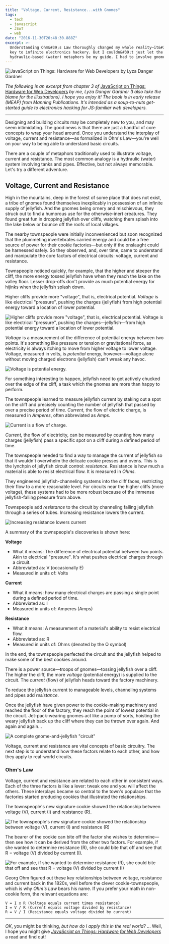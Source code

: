 ```yaml
---
title: "Voltage, Current, Resistance...with Gnomes"
tags:
  - tech
  - javascript
  - JSoT
  - web
date: "2016-11-30T20:48:30.888Z"
excerpt: >-
  Understanding Ohm&#39;s Law thoroughly changed my whole reality—it&#39;s the
  key to infinite electronics hackery. But I couldn&#39;t just let the standard
  hydraulic-based (water) metaphors be my guide. I had to involve gnomes.
---
```


![JavaScript on Things: Hardware for Web Developers by Lyza Danger Gardner](https://res.cloudinary.com/dfsssdwbu/image/upload/v1706288827/jsot_gh01nu.jpg)

_The following is an excerpt from chapter 3 of_ [JavaScript on Things: Hardware for Web Developers](https://www.manning.com/books/javascript-on-things) _by me, Lyza Danger Gardner (I also take the blame for the illustrations). I hope you enjoy it! The book is in early release (MEAP) from Manning Publications. It's intended as a soup-to-nuts get-started guide to electronics hacking for JS-familiar web developers._

---

Designing and building circuits may be completely new to you, and may seem intimidating. The good news is that there are just a handful of core concepts to wrap your head around. Once you understand the interplay of voltage, current and resistance—as formalized in Ohm's Law—you're well on your way to being able to understand basic circuits.

There are a couple of metaphors traditionally used to illustrate voltage, current and resistance. The most common analogy is a hydraulic (water) system involving tanks and pipes. Effective, but not always memorable. Let's try a different adventure.

## Voltage, Current and Resistance

High in the mountains, deep in the forest of some place that does not exist, a tribe of gnomes found themselves inexplicably in possession of an infinite supply of jellyfish. And the gnomes being ornery and mischievous, they struck out to find a humorous use for the otherwise-inert creatures. They found great fun in dropping jellyfish over cliffs, watching them splash into the lake below or bounce off the roofs of local villages.

The nearby townspeople were initially inconvenienced but soon recognized that the plummeting invertebrates carried energy and could be a free source of power for their cookie factories—but only if the onslaught could be harnessed safely. So they observed, and, over time, came to understand and manipulate the core factors of electrical circuits: voltage, current and resistance.

Townspeople noticed quickly, for example, that the higher and steeper the cliff, the more energy tossed jellyfish have when they reach the lake on the valley floor. Lesser drop-offs don't provide as much potential energy for hijinks when the jellyfish splash down.

Higher cliffs provide more "voltage", that is, electrical potential. _Voltage_ is like electrical "pressure", pushing the charges (jellyfish) from high potential energy toward a location of lower potential.

![Higher cliffs provide more "voltage", that is, electrical potential. *Voltage* is like electrical "pressure", pushing the charges—jellyfish—from high potential energy toward a location of lower potential.](/images/posts/03-voltage.png)

_Voltage_ is a measurement of the difference of potential energy between two points. It's something like pressure or tension or gravitational force, as electricity is always itching to move from higher voltage to lower voltage. Voltage, measured in volts, is _potential_ energy, however—voltage alone without moving charged electrons (jellyfish) can't wreak any havoc.

![Voltage is _potential_ energy.](/images/posts/03-potential-energy.png)

For something interesting to happen, jellyfish need to get actively chucked over the edge of the cliff, a task which the gnomes are more than happy to perform.

The townspeople learned to measure jellyfish current by staking out a spot on the cliff and precisely counting the number of jellyfish that passed by over a precise period of time. _Current_, the flow of electric charge, is measured in _Amperes_, often abbreviated as _Amps_.

![Current is a flow of charge.](/images/posts/03-current.png)

_Current_, the flow of electricity, can be measured by counting how many charges (jellyfish) pass a specific spot on a cliff during a defined period of time.

The townspeople needed to find a way to manage the current of jellyfish so that it wouldn't overwhelm the delicate cookie presses and ovens. This is the lynchpin of jellyfish circuit control: _resistance_. Resistance is how much a material is able to resist electrical flow. It is measured in _Ohms_.

They engineered jellyfish-channeling systems into the cliff faces, restricting their flow to a more reasonable level. For circuits near the higher cliffs (more voltage), these systems had to be more robust because of the immense jellyfish-falling pressure from above.

Townspeople add _resistance_ to the circuit by channeling falling jellyfish through a series of tubes. Increasing resistance lowers the current.

![Increasing resistance lowers current](/images/posts/03-resistance.png)

A summary of the townspeople's discoveries is shown here:

**Voltage**

- What it means: The difference of electrical potential between two points. Akin to electrical "pressure". It's what pushes electrical charges through a circuit.
- Abbreviated as: V (occasionally E)
- Measured in units of: Volts

**Current**

- What it means: how many electrical charges are passing a single point during a defined period of time.
- Abbreviated as: I
- Measured in units of: Amperes (Amps)

**Resistance**

- What it means: A measurement of a material's ability to resist electrical flow.
- Abbreviated as: R
- Measured in units of: Ohms (denoted by the Ω symbol)

In the end, the townspeople perfected the circuit and the jellyfish helped to make some of the best cookies around.

There is a power source—troops of gnomes—tossing jellyfish over a cliff. The higher the cliff, the more _voltage_ (potential energy) is supplied to the circuit. The _current_ (flow) of jellyfish heads toward the factory machinery.

To reduce the jellyfish current to manageable levels, channeling systems and pipes add _resistance_.

Once the jellyfish have given power to the cookie-making machinery and reached the floor of the factory, they reach the point of lowest potential in the circuit. Jet-pack-wearing gnomes act like a pump of sorts, hoisting the weary jellyfish back up the cliff where they can be thrown over again. And again and again...

![A complete gnome-and-jellyfish "circuit"](/images/posts/03-gnome-circuit.png)

Voltage, current and resistance are vital concepts of basic circuitry. The next step is to understand how these factors relate to each other, and how they apply to real-world circuits.

### Ohm's Law

Voltage, current and resistance are related to each other in consistent ways. Each of the three factors is like a lever: tweak one and you will affect the others. These interplays became so central to the town's populace that the factories started producing cookies that illustrated the relationships.

The townspeople's new signature cookie showed the relationship between voltage (V), current (I) and resistance (R).

![The townspeople's new signature cookie showed the relationship between voltage (V), current (I) and resistance (R)](/images/posts/03-cookie.png)

The bearer of the cookie can bite off the factor she wishes to determine—then see how it can be derived from the other two factors. For example, if she wanted to determine resistance (R), she could bite that off and see that R = voltage (V) divided by current (I).

![For example, if she wanted to determine resistance (R), she could bite that off and see that R = voltage (V) divided by current (I)](/images/posts/03-cookie-equations.png)

Georg Ohm figured out these key relationships between voltage, resistance and current back in the 1820s, well before the clever cookie-townspeople, which is why _Ohm's Law_ bears his name. If you prefer your math in non-cookie form, the relevant equations are:

```
V = I x R (Voltage equals current times resistance)
I = V / R (Current equals voltage divided by resistance)
R = V / I (Resistance equals voltage divided by current)
```

---

_OK_, you might be thinking, _but how do I apply this in the real world?_ ... Well, I hope you might give [_JavaScript on Things: Hardware for Web Developers_](https://www.manning.com/books/javascript-on-things) a read and find out!
